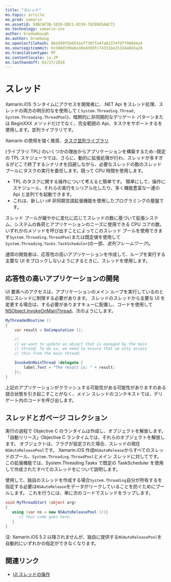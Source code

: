 ```yaml
---
title: "スレッド"
ms.topic: article
ms.prod: xamarin
ms.assetid: 50BCAF3B-1020-DDC1-0339-7028985AAC72
ms.technology: xamarin-ios
author: bradumbaugh
ms.author: brumbaug
ms.openlocfilehash: 8be599f5b6541ef738ffa47a01374fd7f90044a4
ms.sourcegitcommit: 6cd40d190abe38edd50fc74331be15324a845a28
ms.translationtype: MT
ms.contentlocale: ja-JP
ms.lasthandoff: 02/27/2018
---
```

# <a name="threading"></a>スレッド

Xamarin.iOS ランタイムにアクセスを開発者に、.NET Api をスレッド処理、スレッドの両方の明示的なを使用して ( `System.Threading.Thread, System.Threading.ThreadPool`)、暗黙的に非同期的なデリゲート パターンまたは BeginXXX メソッドだけでなく、完全範囲の Api、タスクをサポートするを使用します。並列ライブラリです。



Xamarin の使用を強く推奨、[タスク並列ライブラリ](http://msdn.microsoft.com/en-us/library/dd460717.aspx)

 (ライブラリ TPL) のいくつかの理由からアプリケーションを構築するため:-既定の TPL スケジューラでは、さらに、動的に拡張処理が行わ、スレッドが多すぎるがどこで終了するシナリオを回避しながら、必要なスレッドの数のスレッド プールにタスクの実行を委任します。競って CPU 時間を使用します。 
-  TPL のタスクに関する操作について考えると簡単です。 簡単にして、操作にスケジュール、それらの実行をシリアル化したり、多く機能豊富な一連の Api と並列でを起動できます。 
-  これは、新しい c# 非同期言語拡張機能を使用したプログラミングの基盤です。 


スレッド プールが緩やかに変化に応じてスレッドの数に基づいて拡張システム、システムの負荷とアプリケーションのニーズに使用できる CPU コアの数。 いずれかのメソッドを呼び出すことによってこのスレッド プールを使用できます`System.Threading.ThreadPool`または既定値を使用して`System.Threading.Tasks.TaskScheduler`(の一部、*並列フレームワーク*)。

通常の開発者は、応答性の高いアプリケーションを作成して、ループを実行する主要な UI をブロックしないようにするときに、スレッドを使用します。

 <a name="Developing_Responsive_Applications" />


## <a name="developing-responsive-applications"></a>応答性の高いアプリケーションの開発

UI 要素へのアクセスは、アプリケーションのメイン ループを実行しているのと同じスレッドに制限する必要があります。 スレッドのスレッドから主要な UI を変更する場合は、する必要がありますキューに配置し、コードを使用して[NSObject.InvokeOnMainThread](https://developer.xamarin.com/api/type/Foundation.NSObject/)、次のようにします。

```csharp
MyThreadedRoutine ()  
{  
    var result = DoComputation ();  

    //
    // we want to update an object that is managed by the main
    // thread; To do so, we need to ensure that we only access
    // this from the main thread:

    InvokeOnMainThread (delegate {  
        label.Text = "The result is: " + result;  
    });
}
```

上記のアプリケーションがクラッシュする可能性がある可能性がありますのある競合状態を引き起こすことがなく、メイン スレッドのコンテキストでは、デリゲート内のコードを呼び出します。

 <a name="Threading_and_Garbage_Collection" />


## <a name="threading-and-garbage-collection"></a>スレッドとガベージ コレクション

実行の過程で Objective C のランタイムは作成し、オブジェクトを解放します。 「自動リリース」Objective C ランタイムでは、それらのオブジェクトを解放します。 オブジェクトは、フラグが設定された場合、スレッドの現在`NSAutoReleasePool`です。 Xamarin.iOS 作成`NSAutoRelease`からすべてのスレッドのプール、`System.Threading.ThreadPool`とメイン スレッドに対してです。 この拡張機能では、System.Threading.Tasks で既定の TaskScheduler を使用して作成されたすべてのスレッドをについて説明します。

使用して、独自のスレッドを作成する場合`System.Threading`自分が所有するを指定する必要は`NSAutoRelease`をデータがリークしていることを防ぐためにプールします。 これを行うには、単に次のコードでスレッドをラップします。

```csharp
void MyThreadStart (object arg)
{
   using (var ns = new NSAutoReleasePool ()){
      // Your code goes here.
   }
}
```

注: Xamarin.iOS 5.2 以降されませんが、独自に提供する`NSAutoReleasePool`を自動的にいずれかの指定ができなくなります。


## <a name="related-links"></a>関連リンク

- [UI スレッドの操作](~/ios/user-interface/ios-ui/ui-thread.md)
